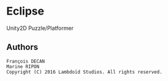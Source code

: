 # Eclipse
Unity2D Puzzle/Platformer

## Authors
	François DECAN
	Marine RIPON
	Copyright (C) 2016 Lambdoïd Studios. All rights reserved.


